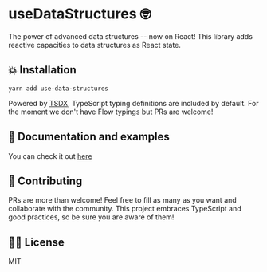 # useDataStructures 🤓

The power of advanced data structures -- now on React!
This library adds reactive capacities to data structures as React state.

## 💥 Installation

`yarn add use-data-structures`

Powered by [TSDX](https://github.com/jaredpalmer/tsdx), TypeScript typing definitions are included by default.
For the moment we don't have Flow typings but PRs are welcome!

## 📖 Documentation and examples

You can check it out [here](https://use-data-structures.surge.sh/)

## 🖖 Contributing

PRs are more than welcome! Feel free to fill as many as you want and collaborate with the community.
This project embraces TypeScript and good practices, so be sure you are aware of them!

## 👨‍⚖️ License

MIT
